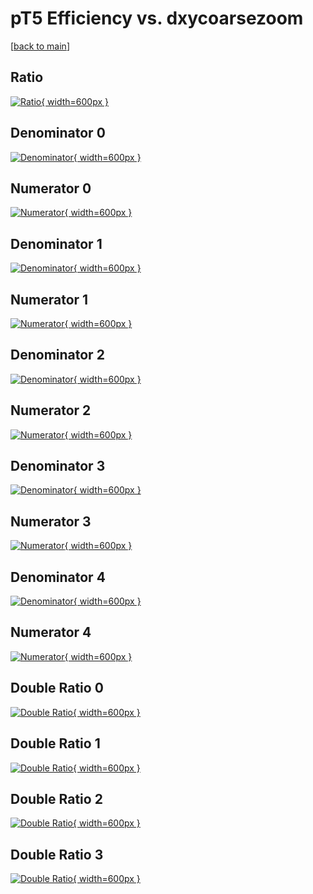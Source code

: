 # pT5 Efficiency vs. dxycoarsezoom

[[back to main](./)]



## Ratio

[![Ratio](../mtv/var/pT5_vtr_13_1_eff_dxycoarsezoom.png){ width=600px }](../mtv/var/pT5_vtr_13_1_eff_dxycoarsezoom.pdf)

## Denominator 0

[![Denominator](../mtv/den/pT5_vtr_13_1_eff_dxycoarsezoom_den0.png){ width=600px }](../mtv/den/pT5_vtr_13_1_eff_dxycoarsezoom_den0.pdf)

## Numerator 0

[![Numerator](../mtv/num/pT5_vtr_13_1_eff_dxycoarsezoom_num0.png){ width=600px }](../mtv/num/pT5_vtr_13_1_eff_dxycoarsezoom_num0.pdf)

## Denominator 1

[![Denominator](../mtv/den/pT5_vtr_13_1_eff_dxycoarsezoom_den1.png){ width=600px }](../mtv/den/pT5_vtr_13_1_eff_dxycoarsezoom_den1.pdf)

## Numerator 1

[![Numerator](../mtv/num/pT5_vtr_13_1_eff_dxycoarsezoom_num1.png){ width=600px }](../mtv/num/pT5_vtr_13_1_eff_dxycoarsezoom_num1.pdf)

## Denominator 2

[![Denominator](../mtv/den/pT5_vtr_13_1_eff_dxycoarsezoom_den2.png){ width=600px }](../mtv/den/pT5_vtr_13_1_eff_dxycoarsezoom_den2.pdf)

## Numerator 2

[![Numerator](../mtv/num/pT5_vtr_13_1_eff_dxycoarsezoom_num2.png){ width=600px }](../mtv/num/pT5_vtr_13_1_eff_dxycoarsezoom_num2.pdf)

## Denominator 3

[![Denominator](../mtv/den/pT5_vtr_13_1_eff_dxycoarsezoom_den3.png){ width=600px }](../mtv/den/pT5_vtr_13_1_eff_dxycoarsezoom_den3.pdf)

## Numerator 3

[![Numerator](../mtv/num/pT5_vtr_13_1_eff_dxycoarsezoom_num3.png){ width=600px }](../mtv/num/pT5_vtr_13_1_eff_dxycoarsezoom_num3.pdf)

## Denominator 4

[![Denominator](../mtv/den/pT5_vtr_13_1_eff_dxycoarsezoom_den4.png){ width=600px }](../mtv/den/pT5_vtr_13_1_eff_dxycoarsezoom_den4.pdf)

## Numerator 4

[![Numerator](../mtv/num/pT5_vtr_13_1_eff_dxycoarsezoom_num4.png){ width=600px }](../mtv/num/pT5_vtr_13_1_eff_dxycoarsezoom_num4.pdf)

## Double Ratio 0

[![Double Ratio](../mtv/ratio/pT5_vtr_13_1_eff_dxycoarsezoom_ratio0.png){ width=600px }](../mtv/ratio/pT5_vtr_13_1_eff_dxycoarsezoom_ratio0.pdf)

## Double Ratio 1

[![Double Ratio](../mtv/ratio/pT5_vtr_13_1_eff_dxycoarsezoom_ratio1.png){ width=600px }](../mtv/ratio/pT5_vtr_13_1_eff_dxycoarsezoom_ratio1.pdf)

## Double Ratio 2

[![Double Ratio](../mtv/ratio/pT5_vtr_13_1_eff_dxycoarsezoom_ratio2.png){ width=600px }](../mtv/ratio/pT5_vtr_13_1_eff_dxycoarsezoom_ratio2.pdf)

## Double Ratio 3

[![Double Ratio](../mtv/ratio/pT5_vtr_13_1_eff_dxycoarsezoom_ratio3.png){ width=600px }](../mtv/ratio/pT5_vtr_13_1_eff_dxycoarsezoom_ratio3.pdf)

